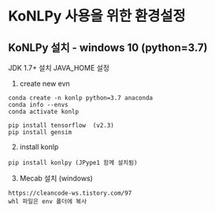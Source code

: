 # KoNLPy 사용을 위한 환경설정

## KoNLPy 설치 - windows 10 (python=3.7)

JDK 1.7+ 설치
JAVA_HOME 설정

1. create new evn
```
conda create -n konlp python=3.7 anaconda
conda info --envs
conda activate konlp

pip install tensorflow  (v2.3)
pip install gensim
```

2. install konlp
```
pip install konlpy (JPype1 함께 설치됨)
```

3. Mecab 설치 (windows)
```
https://cleancode-ws.tistory.com/97
whl 파일은 env 폴더에 복사
```
